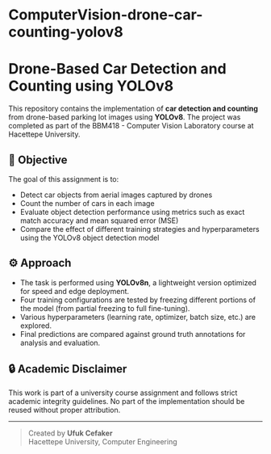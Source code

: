 # ComputerVision-drone-car-counting-yolov8

# Drone-Based Car Detection and Counting using YOLOv8

This repository contains the implementation of **car detection and counting** from drone-based parking lot images using **YOLOv8**. The project was completed as part of the BBM418 - Computer Vision Laboratory course at Hacettepe University.

## 📌 Objective

The goal of this assignment is to:
- Detect car objects from aerial images captured by drones
- Count the number of cars in each image
- Evaluate object detection performance using metrics such as exact match accuracy and mean squared error (MSE)
- Compare the effect of different training strategies and hyperparameters using the YOLOv8 object detection model

## ⚙️ Approach

- The task is performed using **YOLOv8n**, a lightweight version optimized for speed and edge deployment.
- Four training configurations are tested by freezing different portions of the model (from partial freezing to full fine-tuning).
- Various hyperparameters (learning rate, optimizer, batch size, etc.) are explored.
- Final predictions are compared against ground truth annotations for analysis and evaluation.


## 🔒 Academic Disclaimer

This work is part of a university course assignment and follows strict academic integrity guidelines. No part of the implementation should be reused without proper attribution.

---

> Created by **Ufuk Cefaker**  
> Hacettepe University, Computer Engineering  
